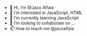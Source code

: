- 👋 Hi, I’m @Jaco Alfaia
- 👀 I’m interested in JavaScript, HTML
- 🌱 I’m currently learning JavaScript
- 💞️ I’m looking to collaborate on ...
- 📫 How to reach me @jacoalfaia

<!---
jacoalfaia/jacoalfaia is a ✨ special ✨ repository because its `README.md` (this file) appears on your GitHub profile.
You can click the Preview link to take a look at your changes.
--->
